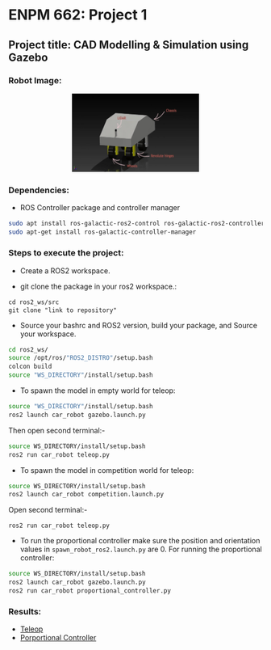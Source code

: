 # ENPM 662: Project 1

## Project title: CAD Modelling & Simulation using Gazebo
### Robot Image:
<p align="center">

<img  alt="outpainted"  src="car_robot/Images/car_robot.png"  width="50%" />

</p>

### Dependencies:
* ROS Controller package and controller manager
```bash
sudo apt install ros-galactic-ros2-control ros-galactic-ros2-controllers ros-galactic-gazebo-ros2-control
sudo apt-get install ros-galactic-controller-manager
```

### Steps to execute the project:
* Create a ROS2 workspace.

* git clone the package in your ros2 workspace.:
```
cd ros2_ws/src
git clone "link to repository"
```

* Source your bashrc and ROS2 version, build your package, and Source your workspace. 
```bash
cd ros2_ws/
source /opt/ros/"ROS2_DISTRO"/setup.bash
colcon build
source "WS_DIRECTORY"/install/setup.bash
```

- To spawn the model in empty world for teleop:
```bash 
source "WS_DIRECTORY"/install/setup.bash
ros2 launch car_robot gazebo.launch.py
```
Then open second terminal:-
```bash
source WS_DIRECTORY/install/setup.bash
ros2 run car_robot teleop.py
```

* To spawn the model in competition world for teleop:
```bash
source WS_DIRECTORY/install/setup.bash
ros2 launch car_robot competition.launch.py

```
Open second terminal:-
```source "WS_DIRECTORY"/install/setup.bash
ros2 run car_robot teleop.py
```

* To run the proportional controller make sure the position and orientation values in `spawn_robot_ros2.launch.py` are 0. For running the proportional controller:
```bash 
source WS_DIRECTORY/install/setup.bash
ros2 launch car_robot gazebo.launch.py
ros2 run car_robot proportional_controller.py
```
### Results:
- [Teleop](https://drive.google.com/file/d/1xQ3izmXtTUS3wwKu2IvfoMDJHHOfLkgd/view?usp=drive_link) 
- [Porportional Controller](https://drive.google.com/file/d/1H158rpDP9aivAv4KUmNPMN3PQegJCEjk/view?usp=drive_link) 